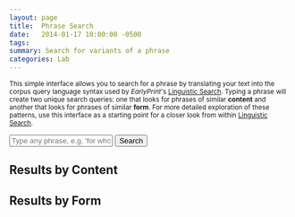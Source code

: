 ```yaml
---
layout: page
title:  Phrase Search
date:   2014-01-17 10:00:00 -0500
tags:
summary: Search for variants of a phrase
categories: Lab
---
```


<small>This simple interface allows you to search for a phrase by translating your text into the corpus query language syntax used by *EarlyPrint*'s [Linguistic Search](http://ada.artsci.wustl.edu:8080/corpus-frontend-1.2/all/search/). Typing a phrase will create two unique search queries: one that looks for phrases of similar **content** and another that looks for phrases of similar **form**. For more detailed exploration of these patterns, use this interface as a starting point for a closer look from within [Linguistic Search](http://ada.artsci.wustl.edu:8080/corpus-frontend-1.2/all/search/).</small>

<form class="bg-light-blue h4 mw7 center pa4 br2-ns ba b--black-10">
      <input class="f6 f5-l input-reset bn fl black-80 bg-white pa3 lh-solid w-100 w-75-m w-80-l br2-ns br--left-ns" type="text" placeholder="Type any phrase, e.g. 'for whom the bell tolls'" id="searchBox" />
      <button class="f6 f5-l button-reset fl pv3 tc bn bg-animate bg-black-70 hover-bg-black white pointer w-100 w-25-m w-20-l br2-ns br--right-ns" type="submit" id="submitSearch">Search</button>
</form>

<div class="w-50-ns fl pr4">
  <h2>Results by Content</h2>
  <div id="contentResults"></div>
</div>

<div class="w-50-ns fl">
  <h2>Results by Form</h2>
  <div id="formResults"></div>
</div>

<script type="module">
  import {html, render} from 'https://unpkg.com/lit-html?module';

  const form = document.forms[0]; //Full form for phrase search
  const searchInput = document.getElementById("searchBox") //Input box for phrase
  const resultsTemplate = (pattern, hits, docInfos) =>
    html`<p>Results based on this query:</p>
    <p class="ma3 pa3 br2 ba b--black-30">${pattern}</p>
    <a class="fr f6 link dim br2 ph3 pv2 mb2 dib white bg-dark-blue" href="http://ada.artsci.wustl.edu:8080/corpus-frontend-1.2/all/search/hits?number=20&first=0&patt=${encodeURIComponent(pattern)}" target="_blank">Go to full results</a>
    <h4 class="fl w-100">First 20 results:</h4>
    <ul class="list f6 center">
      ${hits.map(h => html`
        <li class="fl lh-copy pv3 ba bl-0 bt-0 br-0 b--dotted b--black-30 gray">
        <div class="b fl w-80 black">${h.match.reg.join(" ")}</div>
        <div class="fl w-20 tr">${docInfos[h.docPid].year}</div>
        <div class="fl w-100"><strong>${docInfos[h.docPid].author}</strong> | ${docInfos[h.docPid].title.substring(0,100)}...</div>
        </li>`)}
    </ul>
    `;
  const errorTemplate = () =>
  html`<p>No results! Try a different phrase.</p>
  <p>Sometimes an alternate spelling may work. If you're having trouble, use the more detailed <a href="http://ada.artsci.wustl.edu:8080/corpus-frontend-1.2/all/search/" target="_blank">Linguistic Search</a> interface.</p>`;
  const singleWordTemplate = () =>
  html`<p>Your search has too few words!</p>
  <p> You've either entered just one word, or else your phrase doesn't contain enough distinct nouns or verbs to be searchable. If you'd like to search for a single word or a more specific phrase, use the detailed <a href="http://ada.artsci.wustl.edu:8080/corpus-frontend-1.2/all/search/" target="_blank">Linguistic Search</a> interface.</p>`;
  const formResults = document.getElementById('formResults');
  const contentResults = document.getElementById('contentResults');

  const searchByForm = (string) => {
    if (string.split(" ").length <= 1) {
      render(singleWordTemplate(), formResults);
    } else {
    let pattern = string.split(" ").map(word => `[reg="${word}"]`).join("");

    let request = new Request(`https://ada.artsci.wustl.edu/proxy_blacklab/all/hits?number=20&patt=${pattern}&outputformat=json`);
    fetch(request)
    .then(response => {
      if (response.status === 200) {
        return response.json();
      } else {
        throw new Error('Something went wrong on api server!');
      }
    })
    .then(response => {
      if (response.hits.length === 0) {
        render(errorTemplate(), formResults);
      } else {
        let match = response.hits[0].match;
        let new_pattern = match.pos.map(p => {if (p === "xx") { return "[]"} else { return `[pos="${p}"]`}}).join("");
        let request = new Request(`https://ada.artsci.wustl.edu/proxy_blacklab/all/hits?number=20&patt=${new_pattern}&outputformat=json`);
        fetch(request)
        .then(response => {
          if (response.status === 200) {
            return response.json();
          } else {
            throw new Error('Something went wrong on api server!');
          }
        })
        .then(response => {
          if (response.hits.length > 0) {
          render(resultsTemplate(new_pattern, response.hits, response.docInfos), formResults);
          } else { render(errorTemplate(), formResults) }
        }).catch(error => {
          console.error(error);
        });
      }

    }).catch(error => {
      console.error(error);
    });
  }
  }

  const searchByContent = (string) => {
    let pattern = string.split(" ").map(word => `[reg="${word}"]`).join("");

    let request = new Request(`https://ada.artsci.wustl.edu/proxy_blacklab/all/hits?number=20&patt=${pattern}&outputformat=json`);
    fetch(request)
    .then(response => {
      if (response.status === 200) {
        return response.json();
      } else {
        throw new Error('Something went wrong on api server!');
      }
    })
    .then(response => {
      if (response.hits.length === 0) {
        render(errorTemplate(), contentResults);
      } else {
        let match = response.hits[0].match;
        let alphabet = "ABCDEFGHIJKLMNOPQRSTUVWXYZ"
        let imp_words = match.lemma.filter((l,idx) => match.pos[idx].startsWith("n") || match.pos[idx].startsWith("v") )
        if (imp_words.length <= 1) {
          render(singleWordTemplate(), contentResults);
        } else {
        let patt_1 = imp_words.map((l,idx,arr) => `${alphabet[idx]}:[lemma="${arr.join("|")}"]`).join("[]{0,3} ");
        let combos = Array.from(alphabet).slice(0,imp_words.length).map((a,i,arr) => arr.slice(i+1).map(b => [a, b])).flat(1)
        let patt_2 = combos.map(c => `${c[0]}.lemma != ${c[1]}.lemma`).join(" & ");
        let new_pattern = `${patt_1} :: ${patt_2}`
        let request = new Request(`https://ada.artsci.wustl.edu/proxy_blacklab/all/hits?number=20&patt=${encodeURIComponent(new_pattern)}&outputformat=json`);
        fetch(request)
        .then(response => {
          if (response.status === 200) {
            return response.json();
          } else {
            throw new Error('Something went wrong on api server!');
          }
        })
        .then(response => {
          if (response.hits.length > 0) {
          render(resultsTemplate(new_pattern, response.hits, response.docInfos), contentResults);
          } else { render(errorTemplate(), contentResults)}
        }).catch(error => {
          console.error(error);
        });
      }
      }

    }).catch(error => {
      console.error(error);
    });
  }


  form.onsubmit = function(event) {
    // stop our form submission from refreshing the page
    event.preventDefault();

    let data = searchInput.value; // Get value of text area (usually from a CSV)
    let no_punct = data.replace(/[\.,:";\[\]\(\)\?\!]/g, "")
    searchByForm(no_punct);
    searchByContent(no_punct);
  };
</script>

